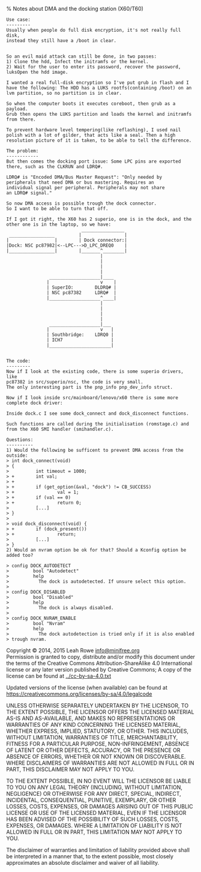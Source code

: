 % Notes about DMA and the docking station (X60/T60)




    Use case:
    ---------
    Usually when people do full disk encryption, it's not really full disk,
    instead they still have a /boot in clear.


    So an evil maid attack can still be done, in two passes:
    1) Clone the hdd, Infect the initramfs or the kernel.
    2) Wait for the user to enter its password, recover the password,
    luksOpen the hdd image.

    I wanted a real full-disk encryption so I've put grub in flash and I
    have the following: The HDD has a LUKS rootfs(containing /boot) on an
    lvm partition, so no partition is in clear.

    So when the computer boots it executes coreboot, then grub as a payload.
    Grub then opens the LUKS partition and loads the kernel and initramfs
    from there.

    To prevent hardware level tempering(like reflashing), I used nail
    polish with a lot of gilder, that acts like a seal. Then a high
    resolution picture of it is taken, to be able to tell the difference.

    The problem:
    ------------
    But then comes the docking port issue: Some LPC pins are exported
    there, such as the CLKRUN and LDRQ#.

    LDRQ# is "Encoded DMA/Bus Master Request": "Only needed by
    peripherals that need DMA or bus mastering. Requires an
    individual signal per peripheral. Peripherals may not share
    an LDRQ# signal."

    So now DMA access is possible trough the dock connector.
    So I want to be able to turn that off.

    If I got it right, the X60 has 2 superio, one is in the dock, and the
    other one is in the laptop, so we have:
                                ________________
     _________________         |                |
    |                 |        | Dock connector:|
    |Dock: NSC pc87982|<--LPC--->D_LPC_DREQ0    |
    |_________________|        |_______^________|
                                       |
                                       |
                                       |
                                       |
                    ___________________|____
                   |                   v    |
                   | SuperIO:        DLDRQ# |
                   | NSC pc87382     LDRQ#  |
                   |___________________^____|
                                       |
                                       |
                                       |
                                       |
                    ___________________|___
                   |                   v   |
                   | Southbridge:    LDRQ0 |
                   | ICH7                  |
                   |_______________________|


    The code:
    ---------
    Now if I look at the existing code, there is some superio drivers, like
    pc87382 in src/superio/nsc, the code is very small. 
    The only interesting part is the pnp_info pnp_dev_info struct.

    Now if I look inside src/mainboard/lenovo/x60 there is some more
    complete dock driver:

    Inside dock.c I see some dock_connect and dock_disconnect functions.

    Such functions are called during the initialisation (romstage.c) and
    from the X60 SMI handler (smihandler.c).

    Questions:
    ----------
    1) Would the following be sufficent to prevent DMA access from the
    outside:
    > int dock_connect(void)
    > {
    >          int timeout = 1000;
    > +        int val;
    > +        
    > +        if (get_option(&val, "dock") != CB_SUCCESS)
    > +                val = 1;
    > +        if (val == 0)
    > +                return 0;
    >          [...]
    > }
    >
    > void dock_disconnect(void) {
    > +        if (dock_present())
    > +                return;
    >          [...]
    > }
    2) Would an nvram option be ok for that? Should a Kconfig option be
    added too?

    > config DOCK_AUTODETECT
    >         bool "Autodetect"
    >         help
    >           The dock is autodetected. If unsure select this option.
    >
    > config DOCK_DISABLED
    >         bool "Disabled"
    >         help
    >           The dock is always disabled.
    >
    > config DOCK_NVRAM_ENABLE
    >         bool "Nvram"
    >         help
    >           The dock autodetection is tried only if it is also enabled
    > trough nvram.



Copyright © 2014, 2015 Leah Rowe <info@minifree.org>\
Permission is granted to copy, distribute and/or modify this document
under the terms of the Creative Commons Attribution-ShareAlike 4.0
International license or any later version published by Creative
Commons; A copy of the license can be found at
[../cc-by-sa-4.0.txt](../cc-by-sa-4.0.txt)

Updated versions of the license (when available) can be found at
<https://creativecommons.org/licenses/by-sa/4.0/legalcode>

UNLESS OTHERWISE SEPARATELY UNDERTAKEN BY THE LICENSOR, TO THE EXTENT
POSSIBLE, THE LICENSOR OFFERS THE LICENSED MATERIAL AS-IS AND
AS-AVAILABLE, AND MAKES NO REPRESENTATIONS OR WARRANTIES OF ANY KIND
CONCERNING THE LICENSED MATERIAL, WHETHER EXPRESS, IMPLIED, STATUTORY,
OR OTHER. THIS INCLUDES, WITHOUT LIMITATION, WARRANTIES OF TITLE,
MERCHANTABILITY, FITNESS FOR A PARTICULAR PURPOSE, NON-INFRINGEMENT,
ABSENCE OF LATENT OR OTHER DEFECTS, ACCURACY, OR THE PRESENCE OR ABSENCE
OF ERRORS, WHETHER OR NOT KNOWN OR DISCOVERABLE. WHERE DISCLAIMERS OF
WARRANTIES ARE NOT ALLOWED IN FULL OR IN PART, THIS DISCLAIMER MAY NOT
APPLY TO YOU.

TO THE EXTENT POSSIBLE, IN NO EVENT WILL THE LICENSOR BE LIABLE TO YOU
ON ANY LEGAL THEORY (INCLUDING, WITHOUT LIMITATION, NEGLIGENCE) OR
OTHERWISE FOR ANY DIRECT, SPECIAL, INDIRECT, INCIDENTAL, CONSEQUENTIAL,
PUNITIVE, EXEMPLARY, OR OTHER LOSSES, COSTS, EXPENSES, OR DAMAGES
ARISING OUT OF THIS PUBLIC LICENSE OR USE OF THE LICENSED MATERIAL, EVEN
IF THE LICENSOR HAS BEEN ADVISED OF THE POSSIBILITY OF SUCH LOSSES,
COSTS, EXPENSES, OR DAMAGES. WHERE A LIMITATION OF LIABILITY IS NOT
ALLOWED IN FULL OR IN PART, THIS LIMITATION MAY NOT APPLY TO YOU.

The disclaimer of warranties and limitation of liability provided above
shall be interpreted in a manner that, to the extent possible, most
closely approximates an absolute disclaimer and waiver of all liability.

